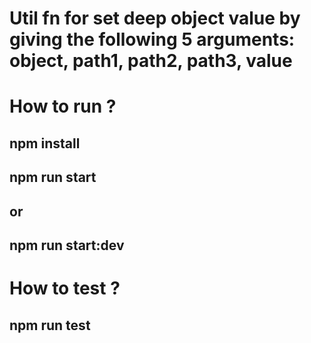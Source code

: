 # Util fn for set deep object value by giving the following 5 arguments: object, path1, path2, path3, value

# How to run ?

## npm install

## npm run start

## or

## npm run start:dev

# How to test ?

## npm run test
